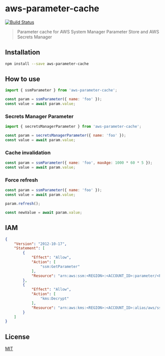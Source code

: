 # aws-parameter-cache

[![Build Status](https://travis-ci.org/hupe1980/aws-parameter-cache.svg?branch=master)](https://travis-ci.org/hupe1980/aws-parameter-cache)

> Parameter cache for AWS System Manager Parameter Store and AWS Secrets Manager

## Installation

```bash
npm install --save aws-parameter-cache
```

## How to use

```javascript
import { ssmParameter } from 'aws-parameter-cache';

const param = ssmParameter({ name: 'foo' });
const value = await param.value;
```

### Secrets Manager Parameter

```javascript
import { secretsManagerParameter } from 'aws-parameter-cache';

const param = secretsManagerParameter({ name: 'foo' });
const value = await param.value;
```

### Cache invalidation

```javascript
const param = ssmParameter({ name: 'foo', maxAge: 1000 * 60 * 5 });
const value = await param.value;
```

### Force refresh

```javascript
const param = ssmParameter({ name: 'foo' });
const value = await param.value;

param.refresh();

const newValue = await param.value;
```

## IAM
```json
{
    "Version": "2012-10-17",
    "Statement": [
        {
            "Effect": "Allow",
            "Action": [
                "ssm:GetParameter"
            ],
            "Resource": "arn:aws:ssm:<REGION>:<ACCOUNT_ID>:parameter/<PARAMETER_NAME>"
        },
        {
            "Effect": "Allow",
            "Action": [
                "kms:Decrypt"
            ],
            "Resource": "arn:aws:kms:<REGION>:<ACCOUNT_ID>:alias/aws/ssm"
        }
    ]
}
```

## License

[MIT](LICENSE)
